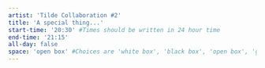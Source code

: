 ```yaml
---
artist: 'Tilde Collaboration #2'
title: 'A special thing...'
start-time: '20:30' #Times should be written in 24 hour time
end-time: '21:15'
all-day: false
space: 'open box' #Choices are 'white box', 'black box', 'open box', 'grounds'
---
```

<!-- Description -->

<!-- Bio -->
